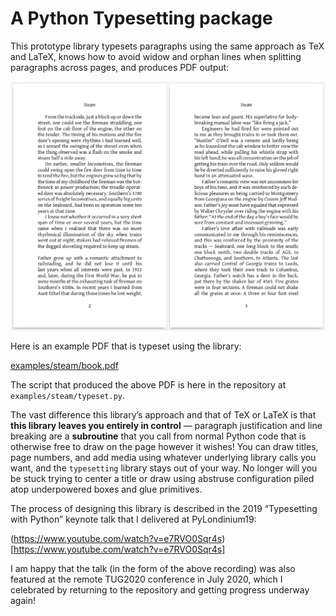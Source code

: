 # A Python Typesetting package

This prototype library typesets paragraphs
using the same approach as TeX and LaTeX,
knows how to avoid widow and orphan lines
when splitting paragraphs across pages,
and produces PDF output:

![alt text](media/steam-pages-2-and-3.png)

Here is an example PDF that is typeset using the library:

[examples/steam/book.pdf](examples/steam/book.pdf)

The script that produced the above PDF
is here in the repository at `examples/steam/typeset.py`.

The vast difference this library’s approach and that of TeX or LaTeX
is that **this library leaves you entirely in control** —
paragraph justification and line breaking are a **subroutine**
that you call from normal Python code
that is otherwise free to draw on the page however it wishes!
You can draw titles, page numbers, and add media
using whatever underlying library calls you want,
and the `typesetting` library stays out of your way.
No longer will you be stuck
trying to center a title or draw
using abstruse configuration
piled atop underpowered boxes and glue primitives.

The process of designing this library
is described in the 2019 “Typesetting with Python” keynote talk
that I delivered at PyLondinium19:

(https://www.youtube.com/watch?v=e7RVO0Sqr4s)[https://www.youtube.com/watch?v=e7RVO0Sqr4s]

I am happy that the talk (in the form of the above recording)
was also featured at the remote TUG2020 conference
in July 2020,
which I celebrated by returning to the repository
and getting progress underway again!
